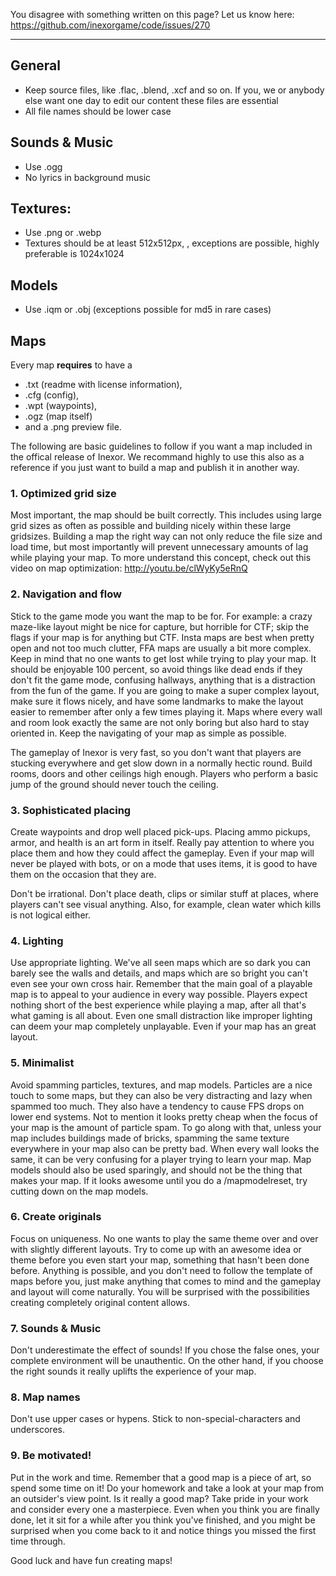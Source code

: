 You disagree with something written on this page? Let us know here: https://github.com/inexorgame/code/issues/270

***

## General
  * Keep source files, like .flac, .blend, .xcf and so on. If you, we or anybody else want one day to edit our content these files are essential
  * All file names should be lower case

## Sounds & Music
 * Use .ogg
 * No lyrics in background music

## Textures:
 * Use .png or .webp
 * Textures should be at least 512x512px, , exceptions are possible, highly preferable is 1024x1024
 
 
## Models
 * Use .iqm or .obj (exceptions possible for md5 in rare cases)

<!--Skyboxes (TODO)-->


## Maps

Every map **requires** to have a 
 * .txt (readme with license information), 
 * .cfg (config), 
 * .wpt (waypoints), 
 * .ogz (map itself)
 *  and a .png preview file.

The following are basic guidelines to follow if you want a map included in the offical release of Inexor. We recommand highly to use this also as a reference if you just want to build a map and publish it in another way.


### 1. Optimized grid size
Most important, the map should be built correctly. This includes using large grid sizes as often as possible and building nicely within these large gridsizes. Building a map the right way can not only reduce the file size and load time, but most importantly will prevent unnecessary amounts of lag while playing your map. To more understand this concept, check out this video on map optimization: http://youtu.be/clWyKy5eRnQ

### 2. Navigation and flow
Stick to the game mode you want the map to be for. For example: a crazy maze-like layout might be nice for capture, but horrible for CTF; skip the flags if your map is for anything but CTF. Insta maps are best when pretty open and not too much clutter, FFA maps are usually a bit more complex. Keep in mind that no one wants to get lost while trying to play your map. It should be enjoyable 100 percent, so avoid things like dead ends if they don't fit the game mode, confusing hallways, anything that is a distraction from the fun of the game. If you are going to make a super complex layout, make sure it flows nicely, and have some landmarks to make the layout easier to remember after only a few times playing it. Maps where every wall and room look exactly the same are not only boring but also hard to stay oriented in. Keep the navigating of your map as simple as possible.

The gameplay of Inexor is very fast, so you don't want that players are stucking everywhere and get slow down in a normally hectic round. Build rooms, doors and other ceilings high enough. Players who perform a basic jump of the ground should never touch the ceiling.


### 3. Sophisticated placing 
Create waypoints and drop well placed pick-ups. Placing ammo pickups, armor, and health is an art form in itself. Really pay attention to where you place them and how they could affect the gameplay. Even if your map will never be played with bots, or on a mode that uses items, it is good to have them on the occasion that they are.

Don't be irrational. Don't place death, clips or similar stuff at places, where players can't see visual anything. Also, for example, clean water which kills is not logical either.

### 4. Lighting
Use appropriate lighting. We've all seen maps which are so dark you can barely see the walls and details, and maps which are so bright you can't even see your own cross hair. Remember that the main goal of a playable map is to appeal to your audience in every way possible. Players expect nothing short of the best experience while playing a map, after all that's what gaming is all about. Even one small distraction like improper lighting can deem your map completely unplayable. Even if your map has an great layout.

### 5. Minimalist
Avoid spamming particles, textures, and map models. Particles are a nice touch to some maps, but they can also be very distracting and lazy when spammed too much. They also have a tendency to cause FPS drops on lower end systems. Not to mention it looks pretty cheap when the focus of your map is the amount of particle spam. To go along with that, unless your map includes buildings made of bricks, spamming the same texture everywhere in your map also can be pretty bad. When every wall looks the same, it can be very confusing for a player trying to learn your map. Map models should also be used sparingly, and should not be the thing that makes your map. If it looks awesome until you do a  /mapmodelreset, try cutting down on the map models.

### 6. Create originals
Focus on uniqueness. No one wants to play the same theme over and over with slightly different layouts. Try to come up with an awesome idea or theme before you even start your map, something that hasn't been done before. Anything is possible, and you don't need to follow the template of maps before you, just make anything that comes to mind and the gameplay and layout will come naturally. You will be surprised with  the possibilities creating completely original content allows. 

### 7. Sounds & Music
Don't underestimate the effect of sounds! If you chose the false ones, your complete environment will be unauthentic. On the other hand, if you choose the right sounds it really uplifts the experience of your map.

### 8. Map names
Don't use upper cases or hypens. Stick to non-special-characters and underscores. 

### 9. Be motivated!
Put in the work and time. Remember that a good map is a piece of art, so spend some time on it! Do your homework and take a look at your map from an outsider's view point. Is it really a good map? Take pride in your work and consider every one a masterpiece. Even when you think you are finally done, let it sit for a while after you think you've finished, and you might be surprised when you come back to it and notice things you missed the first time through. 

Good luck and have fun creating maps!